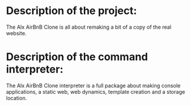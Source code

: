 # Description of the project:

The Alx AirBnB Clone is all about remaking a bit of a copy of the real website.

# Description of the command interpreter:

The Alx AirBnB Clone interpreter is a full package about making console applications, a static web, web dynamics, template creation and a storage location.
